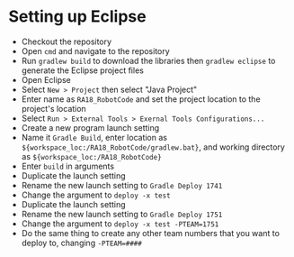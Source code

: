 # Setting up Eclipse
* Checkout the repository
* Open `cmd` and navigate to the repository
* Run `gradlew build` to download the libraries then `gradlew eclipse` to generate the Eclipse project files
* Open Eclipse
* Select `New > Project` then select "Java Project"
* Enter name as `RA18_RobotCode` and set the project location to the project's location
* Select `Run > External Tools > Exernal Tools Configurations...`
* Create a new program launch setting
* Name it `Gradle Build`, enter location as `${workspace_loc:/RA18_RobotCode/gradlew.bat}`, and working directory as `${workspace_loc:/RA18_RobotCode}`
* Enter `build` in arguments
* Duplicate the launch setting
* Rename the new launch setting to `Gradle Deploy 1741`
* Change the argument to `deploy -x test`
* Duplicate the launch setting
* Rename the new launch setting to `Gradle Deploy 1751`
* Change the argument to `deploy -x test -PTEAM=1751`
* Do the same thing to create any other team numbers that you want to deploy to, changing `-PTEAM=####`

